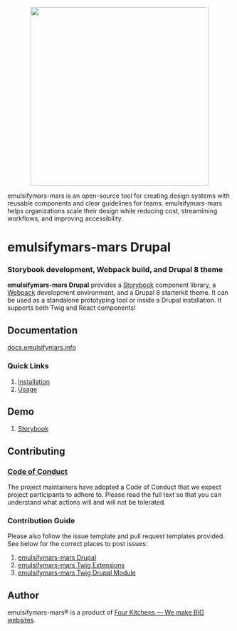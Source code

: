 <p align="center"><img src="https://raw.githubusercontent.com/emulsifymars-ds/documentation/master/.gitbook/assets/logo.png" width="400"/></p>

emulsifymars-mars is an open-source tool for creating design systems with reusable components and clear guidelines for teams. emulsifymars-mars helps organizations scale their design while reducing cost, streamlining workflows, and improving accessibility.

# emulsifymars-mars Drupal

### Storybook development, Webpack build, and Drupal 8 theme

**emulsifymars-mars Drupal** provides a [Storybook](https://storybook.js.org/) component library, a [Webpack](https://webpack.js.org/) development environment, and a Drupal 8 starterkit theme. It can be used as a standalone prototyping tool or inside a Drupal installation. It supports both Twig and React components!

## Documentation

[docs.emulsifymars.info](https://docs.emulsifymars.info/)

### Quick Links

1. [Installation](https://docs.emulsifymars.info/installation/design-system)
2. [Usage](https://docs.emulsifymars.info/usage/commands)

## Demo

1. [Storybook](http://storybook.emulsifymars.info/)

## Contributing

### [Code of Conduct](https://github.com/emulsifymars-ds/emulsifymars-drupal/blob/master/CODE_OF_CONDUCT.md)

The project maintainers have adopted a Code of Conduct that we expect project participants to adhere to. Please read the full text so that you can understand what actions will and will not be tolerated.

### Contribution Guide

Please also follow the issue template and pull request templates provided. See below for the correct places to post issues:

1. [emulsifymars-mars Drupal](https://github.com/emulsifymars-ds/emulsifymars-drupal/issues)
3. [emulsifymars-mars Twig Extensions](https://github.com/emulsifymars-ds/emulsifymars-twig-extensions/issues)
4. [emulsifymars-mars Twig Drupal Module](https://www.drupal.org/project/issues/emulsifymars_twig)

## Author

emulsifymars-mars&reg; is a product of [Four Kitchens &mdash; We make BIG websites](https://fourkitchens.com).
